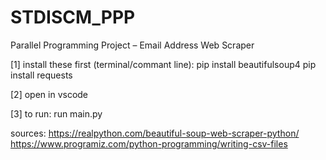 # STDISCM_PPP
Parallel Programming Project – Email Address Web Scraper 

[1]
install these first (terminal/commant line):
pip install beautifulsoup4
pip install requests

[2]
open in vscode

[3]
to run:
run main.py

sources:
https://realpython.com/beautiful-soup-web-scraper-python/
https://www.programiz.com/python-programming/writing-csv-files
